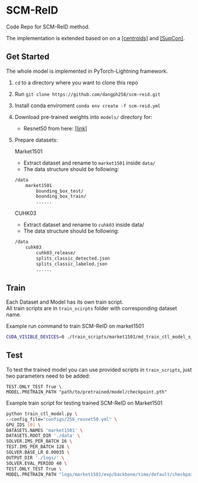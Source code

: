 # SCM-ReID

Code Repo for SCM-ReID method.

The implementation is extended based on on a [[centroids]](https://github.com/mikwieczorek/centroids-reid) and [[SupCon]](https://github.com/HobbitLong/SupContrast).

## Get Started

The whole model is implemented in PyTorch-Lightning framework.

1. `cd` to a directory where you want to clone this repo
2. Run `git clone https://github.com/dangph258/scm-reid.git`
3. Install conda enviroment `conda env create -f scm-reid.yml`
4. Download pre-trained weights into `models/` directory for:
    - Resnet50 from here: [[link]](https://download.pytorch.org/models/resnet50-19c8e357.pth)
5. Prepare datasets:

    Market1501
    * Extract dataset and rename to `market1501` inside `data/`
    * The data structure should be following:

    ```bash
    /data
        market1501
            bounding_box_test/
            bounding_box_train/
            ......
    ```
    CUHK03

    * Extract dataset and rename to `cuhk03` inside data/
    * The data structure should be following:

    ```bash
    /data
        cuhk03
           	cuhk03_release/
           	splits_classic_detected.json
            splits_classic_labeled.json
           	......
    ```

## Train
Each Dataset and Model has its own train script.  
All train scripts are in `train_scirpts` folder with corresponding dataset name.

Example run command to train SCM-ReID on market1501
```bash
CUDA_VISIBLE_DEVICES=0 ./train_scripts/market1501/md_train_ctl_model_s_r50_market1501.sh
```


## Test
To test the trained model you can use provided scripts in `train_scripts`, just two parameters need to be added:  
    
    TEST.ONLY_TEST True \  
    MODEL.PRETRAIN_PATH "path/to/pretrained/model/checkpoint.pth"
    
Example train script for testing trained SCM-ReID on Market1501
```bash
python train_ctl_model.py \
--config_file="configs/256_resnet50.yml" \
GPU_IDS [0] \
DATASETS.NAMES 'market1501' \
DATASETS.ROOT_DIR './data' \
SOLVER.IMS_PER_BATCH 16 \
TEST.IMS_PER_BATCH 128 \
SOLVER.BASE_LR 0.00035 \
OUTPUT_DIR './logs/' \
SOLVER.EVAL_PERIOD 40 \
TEST.ONLY_TEST True \
MODEL.PRETRAIN_PATH "logs/market1501/exp/backbone/time/default/checkpoints/epoch=119.ckpt"
```
